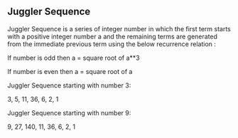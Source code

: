 ## Juggler Sequence
Juggler Sequence is a series of integer number in which the first term starts with a positive integer number a and the remaining terms are generated from the immediate previous term using the below recurrence relation : 

If number is odd then a = square root of a**3 

If number is even then a = square root of a 

Juggler Sequence starting with number 3: 

3, 5, 11, 36, 6, 2, 1

Juggler Sequence starting with number 9: 

9, 27, 140, 11, 36, 6, 2, 1
